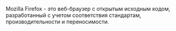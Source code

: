 Mozilla Firefox - это веб-браузер с открытым исходным кодом, разработанный
с учетом соответствия стандартам, производительности и переносимости.
